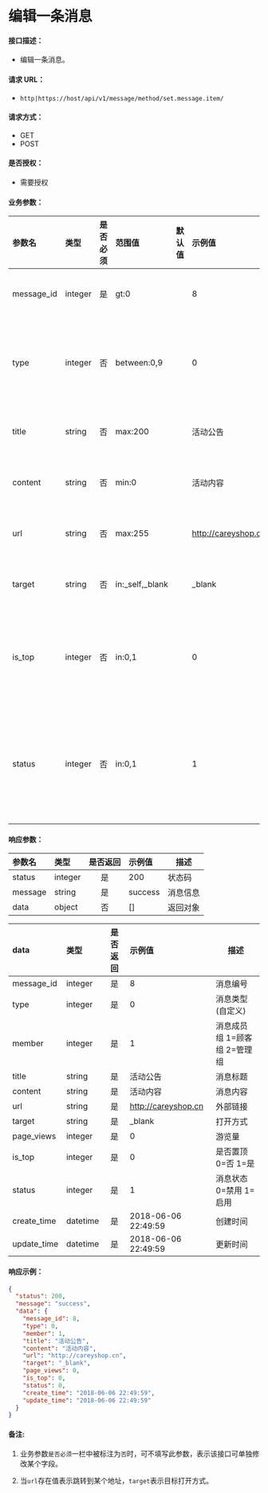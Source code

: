 # 编辑一条消息

#### 接口描述：
- 编辑一条消息。

#### 请求 URL：
- `http|https://host/api/v1/message/method/set.message.item/`

#### 请求方式：
- GET
- POST

#### 是否授权：
- 需要授权

#### 业务参数：
|参数名|类型|是否必须|范围值|默认值|示例值|描述|
|:----|:---|:---:|:-----|:-----|:-----|-----|
|message_id |integer |是 |gt:0 | |8 |消息编号 |
|type |integer |否 |between:0,9 | |0 |消息类型(自定义) |
|title |string |否 |max:200 | |活动公告 |消息标题 |
|content |string |否 |min:0 | |活动内容 |消息内容 |
|url |string |否 |max:255 | |http://careyshop.cn |外部链接 |
|target |string |否 |in:_self,_blank | |_blank |打开方式 |
|is_top |integer |否 |in:0,1 | |0 |是否置顶 0=否 1=是 |
|status |integer |否 |in:0,1 | |1 |消息状态 0=禁用 1=启用 |

#### 响应参数：
|参数名|类型|是否返回|示例值|描述|
|:-----|:-----|:---:|:-----|-----|
|status |integer |是 |200 |状态码 |
|message |string |是 |success |消息信息 |
|data |object |否 |[] |返回对象 |

|data|类型|是否返回|示例值|描述|
|:-----|:-----|:---:|:-----|-----|
|message_id |integer |是 |8 |消息编号 |
|type |integer |是 |0 |消息类型(自定义) |
|member |integer |是 |1 |消息成员组 1=顾客组 2=管理组 |
|title |string |是 |活动公告 |消息标题 |
|content |string |是 |活动内容 |消息内容 |
|url |string |是 |http://careyshop.cn |外部链接 |
|target |string |是 |_blank |打开方式 |
|page_views |integer |是 |0 |游览量 |
|is_top |integer |是 |0 |是否置顶 0=否 1=是 |
|status |integer |是 |1 |消息状态 0=禁用 1=启用 |
|create_time |datetime |是 |2018-06-06 22:49:59 |创建时间 |
|update_time |datetime |是 |2018-06-06 22:49:59 |更新时间 |

#### 响应示例：
```json
{
  "status": 200,
  "message": "success",
  "data": {
    "message_id": 8,
    "type": 0,
    "member": 1,
    "title": "活动公告",
    "content": "活动内容",
    "url": "http://careyshop.cn",
    "target": "_blank",
    "page_views": 0,
    "is_top": 0,
    "status": 0,
    "create_time": "2018-06-06 22:49:59",
    "update_time": "2018-06-06 22:49:59"
  }
}
```

#### 备注:
1. 业务参数`是否必须`一栏中被标注为`否`时，可不填写此参数，表示该接口可单独修改某个字段。

2. 当`url`存在值表示跳转到某个地址，`target`表示目标打开方式。
